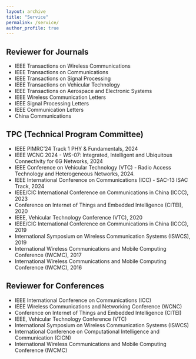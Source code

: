 ```yaml
---
layout: archive
title: "Service"
permalink: /service/
author_profile: true
---
```


## Reviewer for Journals
* IEEE Transactions on Wireless Communications
* IEEE Transactions on Communications
* IEEE Transactions on Signal Processing
* IEEE Transactions on Vehicular Technology
* IEEE Transactions on Aerospace and Electronic Systems
* IEEE Wireless Communication Letters
* IEEE Signal Processing Letters
* IEEE Communication Letters
* China Communications

## TPC (Technical Program Committee)
* IEEE PIMRC’24 Track 1 PHY & Fundamentals, 2024
* IEEE WCNC 2024 - WS-07: Integrated, Intelligent and Ubiquitous Connectivity for 6G Networks, 2024
* IEEE Conference on Vehicular Technology (VTC) - Radio Access Technology and Heterogeneous Networks, 2024.
* IEEE International Conference on Communications (ICC) - SAC-13 ISAC Track, 2024
* IEEE/CIC International Conference on Communications in China (ICCC), 2023
* Conference on Internet of Things and Embedded Intelligence (CITEI), 2020
* IEEE, Vehicular Technology Conference (VTC), 2020
* IEEE/CIC International Conference on Communications in China (ICCC), 2019
* International Symposium on Wireless Communication Systems (ISWCS), 2019
* International Wireless Communications and Mobile Computing Conference (IWCMC), 2017
* International Wireless Communications and Mobile Computing Conference (IWCMC), 2016


## Reviewer for Conferences
* IEEE International Conference on Communications (ICC)
* IEEE Wireless Communications and Networking Conference (WCNC) 
* Conference on Internet of Things and Embedded Intelligence (CITEI)
* IEEE, Vehicular Technology Conference (VTC)
* International Symposium on Wireless Communication Systems (ISWCS)
* International Conference on Computational Intelligence and Communication (CICN) 
* International Wireless Communications and Mobile Computing Conference (IWCMC)
